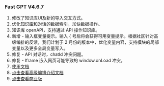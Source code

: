 ### Fast GPT V4.6.7

1. 修改了知识库UI及新的导入交互方式。
2. 优化知识库和对话的数据索引，加快数据操作。
3. 知识库 openAPI，支持通过 API 操作知识库。
4. 新增 - 输入框变量提示。输入 { 号后将会获得可用变量提示。根据社区针对高级编排的反馈，我们计划于 2 月份的版本中，优化变量内容，支持模块的局部变量以及更多全局变量写入。
5. 修复 - API 对话时，chatId 冲突问题。
6. 修复 - Iframe 嵌入网页可能导致的 window.onLoad 冲突。
7. [使用文档](https://doc.fastgpt.in/docs/intro/)
8. [点击查看高级编排介绍文档](https://doc.fastgpt.in/docs/workflow)
9. [点击查看商业版](https://doc.fastgpt.in/docs/commercial/)
